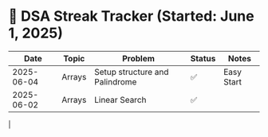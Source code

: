 # 📅 DSA Streak Tracker (Started: June 1, 2025)

| Date       | Topic  | Problem                        | Status | Notes      |
| ---------- | ------ | ------------------------------ | ------ | ---------- |
| 2025-06-04 | Arrays | Setup structure and Palindrome | ✅     | Easy Start |
| 2025-06-02 | Arrays | Linear Search                  | ✅     |

|
